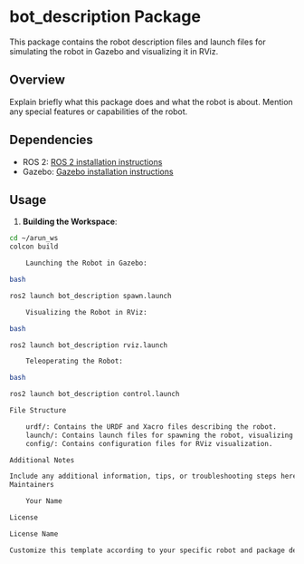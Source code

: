# bot_description Package

This package contains the robot description files and launch files for simulating the robot in Gazebo and visualizing it in RViz.

## Overview

Explain briefly what this package does and what the robot is about. Mention any special features or capabilities of the robot.

## Dependencies

- ROS 2: [ROS 2 installation instructions](https://index.ros.org/doc/ros2/Installation/)
- Gazebo: [Gazebo installation instructions](http://gazebosim.org/tutorials?tut=install_ubuntu)

## Usage

1. **Building the Workspace**:

```bash
cd ~/arun_ws
colcon build

    Launching the Robot in Gazebo:

bash

ros2 launch bot_description spawn.launch

    Visualizing the Robot in RViz:

bash

ros2 launch bot_description rviz.launch

    Teleoperating the Robot:

bash

ros2 launch bot_description control.launch

File Structure

    urdf/: Contains the URDF and Xacro files describing the robot.
    launch/: Contains launch files for spawning the robot, visualizing it in RViz, and controlling it via teleoperation.
    config/: Contains configuration files for RViz visualization.

Additional Notes

Include any additional information, tips, or troubleshooting steps here.
Maintainers

    Your Name

License

License Name

Customize this template according to your specific robot and package details. Once you've created the `README.md` file, users will have a clear understanding of your package's purpose, usage, and file structure. They can refer to it for instructions on building, launching, and using your robot in ROS 2.

